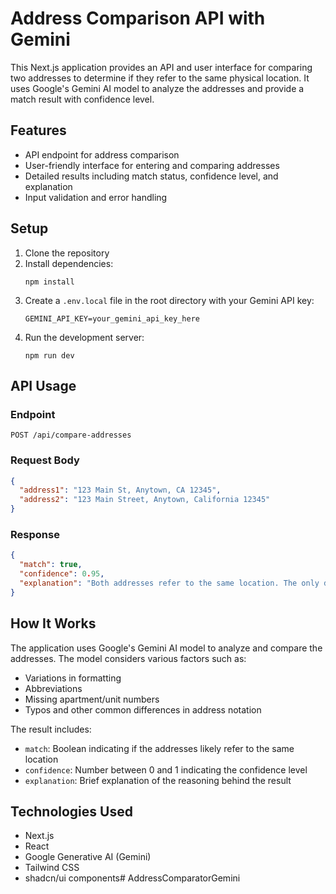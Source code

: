 # Address Comparison API with Gemini

This Next.js application provides an API and user interface for comparing two addresses to determine if they refer to the same physical location. It uses Google's Gemini AI model to analyze the addresses and provide a match result with confidence level.

## Features

- API endpoint for address comparison
- User-friendly interface for entering and comparing addresses
- Detailed results including match status, confidence level, and explanation
- Input validation and error handling

## Setup

1. Clone the repository
2. Install dependencies:
   ```
   npm install
   ```
3. Create a `.env.local` file in the root directory with your Gemini API key:
   ```
   GEMINI_API_KEY=your_gemini_api_key_here
   ```
4. Run the development server:
   ```
   npm run dev
   ```

## API Usage

### Endpoint

```
POST /api/compare-addresses
```

### Request Body

```json
{
  "address1": "123 Main St, Anytown, CA 12345",
  "address2": "123 Main Street, Anytown, California 12345"
}
```

### Response

```json
{
  "match": true,
  "confidence": 0.95,
  "explanation": "Both addresses refer to the same location. The only difference is the abbreviation of 'Street' to 'St' and spelling out 'California' vs using the abbreviation 'CA'."
}
```

## How It Works

The application uses Google's Gemini AI model to analyze and compare the addresses. The model considers various factors such as:

- Variations in formatting
- Abbreviations
- Missing apartment/unit numbers
- Typos and other common differences in address notation

The result includes:
- `match`: Boolean indicating if the addresses likely refer to the same location
- `confidence`: Number between 0 and 1 indicating the confidence level
- `explanation`: Brief explanation of the reasoning behind the result

## Technologies Used

- Next.js
- React
- Google Generative AI (Gemini)
- Tailwind CSS
- shadcn/ui components#   A d d r e s s C o m p a r a t o r G e m i n i  
 